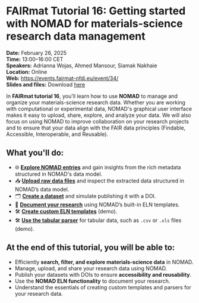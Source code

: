 # FAIRmat Tutorial 16: Getting started with NOMAD for materials-science research data management

**Date:** February 26, 2025  
**Time:** 13:00–16:00 CET  
**Speakers:** Adrianna Wojas, Ahmed Mansour, Siamak Nakhaie  
**Location:** Online  
**Web:** <a href="https://events.fairmat-nfdi.eu/event/34/" target="_blank" rel="noopener noreferrer">https://events.fairmat-nfdi.eu/event/34/</a>  
**Slides and files:** Download <a href="https://github.com/FAIRmat-NFDI/FAIRmat-tutorial-16/raw/refs/heads/main/tutorial_16_materials.zip" target="_blank" rel="noopener noreferrer">here</a>


In **FAIRmat tutorial 16**, you'll learn how to use **NOMAD** to manage and organize your materials-science research data. Whether you are working with computational or experimental data, NOMAD's graphical user interface makes it easy to upload, share, explore, and analyze your data. We will also focus on using NOMAD to improve collaboration on your research projects and to ensure that your data align with the FAIR data principles (Findable, Accessible, Interoperable, and Reusable).

## What you'll do:

- 🌐 [**Explore NOMAD entries**](T16_2/T16_2_explore_data_records.md) and gain insights from the rich metadata structured in NOMAD's data model.
- 📥 [**Upload raw data files**](T16_3/T16_3_upload_raw_data_files.md) and inspect the extracted data structured in NOMAD’s data model.
- 🗂️ [**Create a dataset**](T16_5/T16_5_create_a_dataset.md) and simulate publishing it with a DOI.
- 📖 [**Document your research**](T16_6/T16_6_document_your_research.md) using NOMAD’s built-in ELN templates.  
- 🛠️ [**Create custom ELN templates**](T16_7/T16_7_create_custom_eln_templates.md) (demo).  
- 🛠️ [**Use the tabular parser**](T16_8/T16_8_write_a_custom_parser.md) for tabular data, such as `.csv` or `.xls` files (demo).  


## At the end of this tutorial, you will be able to:
- Efficiently **search, filter, and explore materials-science data** in NOMAD.  
- Manage, upload, and share your research data using NOMAD.  
- Publish your datasets with DOIs to ensure **accessibility and reusability**.  
- Use the **NOMAD ELN functionality** to document your research.  
- Understand the essentials of creating custom templates and parsers for your research data.  
